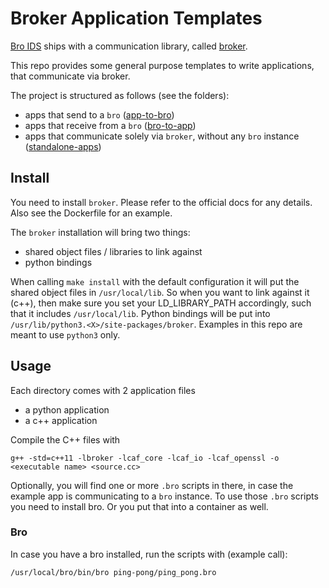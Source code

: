 # Broker Application Templates


[Bro IDS](https://www.bro.org/) ships with a communication library, called [broker](https://www.bro.org/sphinx/components/broker/broker-manual.html).

This repo provides some general purpose templates to write applications, that communicate via broker.

The project is structured as follows (see the folders):

- apps that send to a `bro` ([app-to-bro](app-to-bro))
- apps that receive from a `bro` ([bro-to-app](bro-to-app))
- apps that communicate solely via `broker`, without any `bro` instance ([standalone-apps](standalone-apps))

## Install

You need to install `broker`. Please refer to the official docs for any details. Also see the Dockerfile for an example.

The `broker` installation will bring two things:

- shared object files / libraries to link against
- python bindings

When calling `make install` with the default configuration it will put the shared object files in `/usr/local/lib`. So when you want to link against it (c++), then make sure you set your LD_LIBRARY_PATH accordingly, such that it includes `/usr/local/lib`. Python bindings will be put into `/usr/lib/python3.<X>/site-packages/broker`. Examples in this repo are meant to use `python3` only.


## Usage

Each directory comes with 2 application files

- a python application
- a c++ application

Compile the C++ files with

    g++ -std=c++11 -lbroker -lcaf_core -lcaf_io -lcaf_openssl -o <executable name> <source.cc>


Optionally, you will find one or more `.bro` scripts in there, in case the example app is communicating to a `bro` instance. To use those `.bro` scripts you need to install bro. Or you put that into a container as well.

### Bro 

In case you have a bro installed, run the scripts with (example call):

    /usr/local/bro/bin/bro ping-pong/ping_pong.bro
